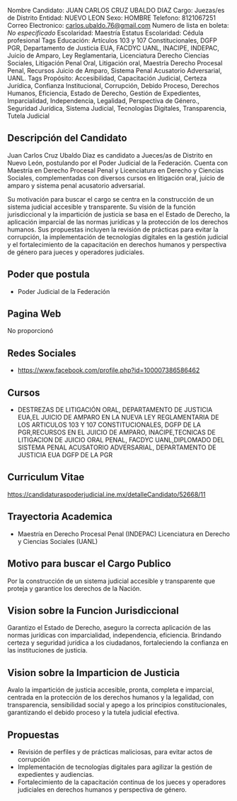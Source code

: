 Nombre Candidato: JUAN CARLOS CRUZ UBALDO DIAZ
Cargo: Juezas/es de Distrito
Entidad: NUEVO LEON
Sexo: HOMBRE
Telefono: 8121067251
Correo Electronico: carlos.ubaldo.76@gmail.com
Numero de lista en boleta: *No especificado*
Escolaridad: Maestría
Estatus Escolaridad: Cédula profesional
Tags Educación: Artículos 103 y 107 Constitucionales, DGFP PGR, Departamento de Justicia EUA, FACDYC UANL, INACIPE, INDEPAC, Juicio de Amparo, Ley Reglamentaria, Licenciatura Derecho Ciencias Sociales, Litigación Penal Oral, Litigación oral, Maestría Derecho Procesal Penal, Recursos Juicio de Amparo, Sistema Penal Acusatorio Adversarial, UANL.
Tags Propósito: Accesibilidad, Capacitación Judicial, Certeza Jurídica, Confianza Institucional, Corrupción, Debido Proceso, Derechos Humanos, Eficiencia, Estado de Derecho, Gestión de Expedientes, Imparcialidad, Independencia, Legalidad, Perspectiva de Género., Seguridad Jurídica, Sistema Judicial, Tecnologías Digitales, Transparencia, Tutela Judicial


## Descripción del Candidato 

Juan Carlos Cruz Ubaldo Diaz es candidato a Jueces/as de Distrito en Nuevo León, postulando por el Poder Judicial de la Federación. Cuenta con Maestría en Derecho Procesal Penal y Licenciatura en Derecho y Ciencias Sociales, complementadas con diversos cursos en litigación oral, juicio de amparo y sistema penal acusatorio adversarial.

Su motivación para buscar el cargo se centra en la construcción de un sistema judicial accesible y transparente. Su visión de la función jurisdiccional y la impartición de justicia se basa en el Estado de Derecho, la aplicación imparcial de las normas jurídicas y la protección de los derechos humanos. Sus propuestas incluyen la revisión de prácticas para evitar la corrupción, la implementación de tecnologías digitales en la gestión judicial y el fortalecimiento de la capacitación en derechos humanos y perspectiva de género para jueces y operadores judiciales.


## Poder que postula

- Poder Judicial de la Federación


## Pagina Web

No proporcionó


## Redes Sociales

- https://www.facebook.com/profile.php?id=100007386586462


## Cursos

- DESTREZAS DE LITIGACIÓN ORAL, DEPARTAMENTO DE JUSTICIA EUA,EL JUICIO DE AMPARO EN LA NUEVA LEY REGLAMENTARIA DE LOS ARTICULOS 103 Y 107 CONSTITUCIONALES, DGFP DE LA PGR,RECURSOS EN EL JUICIO DE AMPARO, INACIPE,TECNICAS DE LITIGACION DE JUICIO ORAL PENAL, FACDYC UANL,DIPLOMADO DEL SISTEMA PENAL ACUSATORIO ADVERSARIAL, DEPARTAMENTO DE JUSTICIA EUA   DGFP DE LA PGR


## Curriculum Vitae

https://candidaturaspoderjudicial.ine.mx/detalleCandidato/52668/11


## Trayectoria Academica

- Maestría en Derecho Procesal Penal (INDEPAC)   Licenciatura en Derecho y Ciencias Sociales (UANL)


## Motivo para buscar el Cargo Publico

Por la construcción de un sistema judicial accesible y transparente que proteja y garantice los derechos de la Nación.


## Vision sobre la Funcion Jurisdiccional

Garantizo el Estado de Derecho, aseguro la correcta aplicación de las normas jurídicas con imparcialidad, independencia, eficiencia. Brindando certeza y seguridad jurídica a los ciudadanos, fortaleciendo la confianza en las instituciones de justicia.


## Vision sobre la Imparticion de Justicia

Avalo la impartición de justicia accesible, pronta, completa e imparcial, centrada en la protección de los derechos humanos y la legalidad, con transparencia, sensibilidad social y apego a los principios constitucionales, garantizando el debido proceso y la tutela judicial efectiva.


## Propuestas

- Revisión de perfiles y de prácticas maliciosas, para evitar actos de corrupción
- Implementación de tecnologías digitales para agilizar la gestión de expedientes y audiencias.
- Fortalecimiento de la capacitación continua de los jueces y operadores judiciales en derechos humanos y perspectiva de género.

